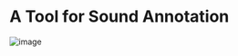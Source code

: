 # A Tool for Sound Annotation

![image](https://github.com/ryoha000/sound-annotation/assets/48485650/0f757b51-faf9-4757-bd1c-208f8d03067a)
